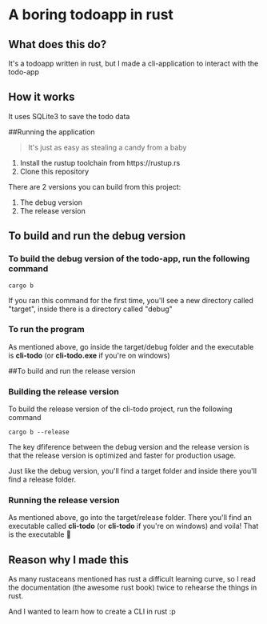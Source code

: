 # A boring todoapp in rust


## What does this do?

It's a todoapp written in rust, but I made a cli-application to interact with the todo-app 

## How it works


It uses SQLite3 to save the todo data

##Running the application

> It's just as easy as stealing a candy from a baby

<ol>
<li>Install the rustup toolchain from https://rustup.rs</li>
<li>Clone this repository</li>
</oL>

There are 2 versions you can build from this project:
<ol>
<li>The debug version </li>
<li>The release version </li>
</ol>

## To build and run the debug version

### To build the debug version of the todo-app, run the following command
```
cargo b
```

If you ran this command for the first time, you'll see a new directory called "target", inside there is a directory called "debug"
### To run the program
As mentioned above, go inside the target/debug folder and the executable is **cli-todo** (or **cli-todo.exe** if you're on windows)


##To build and run the release version

### Building the release version
To build the release version of the cli-todo project, run the following command

```
cargo b --release
```

The key dfiference between the debug version and the release version is that the release version is optimized and faster for production usage.

Just like the debug version, you'll find a target folder and inside there you'll find a release folder.

### Running the release version

As mentioned above, go into the target/release folder. There you'll find an executable called **cli-todo** (or **cli-todo** if you're on windows) and voila! That is the executable :tada:



## Reason why I made this

As many rustaceans mentioned has rust a difficult learning curve, so I read the documentation (the awesome rust book) twice to rehearse the things in rust.

And I wanted to learn how to create a CLI in rust :p
